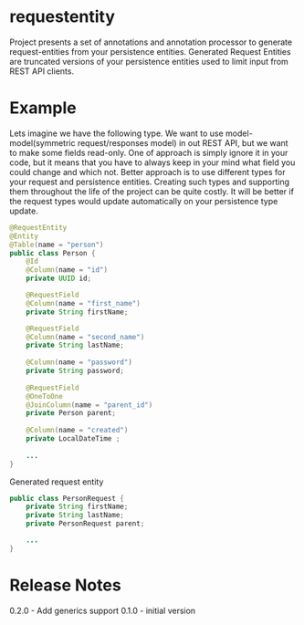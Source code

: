 # requestentity
Project presents a set of annotations and annotation processor to generate request-entities from your persistence entities.
Generated Request Entities are truncated versions of your persistence entities used to limit input from REST API clients.

# Example
Lets imagine we have the following type. We want to use model-model(symmetric request/responses model) in out REST API, 
but we want to make some fields read-only. One of approach is simply ignore it in your code, but it means that you have 
to always keep in your mind what field you could change and which not. Better approach is to use different types for your
request and persistence entities. Creating such types and supporting them throughout the life of the project can be quite costly. 
It will be better if the request types would update automatically on your persistence type update. 

```java
@RequestEntity
@Entity
@Table(name = "person")
public class Person {
    @Id
    @Column(name = "id")
    private UUID id;

    @RequestField
    @Column(name = "first_name")
    private String firstName;

    @RequestField
    @Column(name = "second_name")
    private String lastName;
    
    @Column(name = "password")
    private String password;
    
    @RequestField
    @OneToOne
    @JoinColumn(name = "parent_id")
    private Person parent;
    
    @Column(name = "created")
    private LocalDateTime ;
    
    ...
}
```

Generated request entity
```java
public class PersonRequest {
    private String firstName;
    private String lastName;
    private PersonRequest parent;

    ...
}
```

# Release Notes
0.2.0 - Add generics support
0.1.0 - initial version
